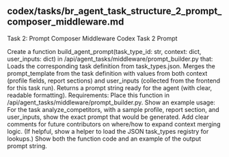 ## codex/tasks/br_agent_task_structure_2_prompt_composer_middleware.md

Task 2: Prompt Composer Middleware
Codex Task 2 Prompt

Create a function build_agent_prompt(task_type_id: str, context: dict, user_inputs: dict) in /api/agent_tasks/middleware/prompt_builder.py that:
Loads the corresponding task definition from task_types.json.
Merges the prompt_template from the task definition with values from both context (profile fields, report sections) and user_inputs (collected from the frontend for this task run).
Returns a prompt string ready for the agent (with clear, readable formatting).
Requirements:
Place this function in /api/agent_tasks/middleware/prompt_builder.py.
Show an example usage: For the task analyze_competitors, with a sample profile, report section, and user_inputs, show the exact prompt that would be generated.
Add clear comments for future contributors on where/how to expand context merging logic.
(If helpful, show a helper to load the JSON task_types registry for lookups.)
Show both the function code and an example of the output prompt string.